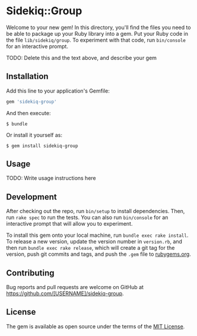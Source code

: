 # Sidekiq::Group

Welcome to your new gem! In this directory, you'll find the files you need to be able to package up your Ruby library into a gem. Put your Ruby code in the file `lib/sidekiq/group`. To experiment with that code, run `bin/console` for an interactive prompt.

TODO: Delete this and the text above, and describe your gem

## Installation

Add this line to your application's Gemfile:

```ruby
gem 'sidekiq-group'
```

And then execute:

    $ bundle

Or install it yourself as:

    $ gem install sidekiq-group

## Usage

TODO: Write usage instructions here

## Development

After checking out the repo, run `bin/setup` to install dependencies. Then, run `rake spec` to run the tests. You can also run `bin/console` for an interactive prompt that will allow you to experiment.

To install this gem onto your local machine, run `bundle exec rake install`. To release a new version, update the version number in `version.rb`, and then run `bundle exec rake release`, which will create a git tag for the version, push git commits and tags, and push the `.gem` file to [rubygems.org](https://rubygems.org).

## Contributing

Bug reports and pull requests are welcome on GitHub at https://github.com/[USERNAME]/sidekiq-group.

## License

The gem is available as open source under the terms of the [MIT License](https://opensource.org/licenses/MIT).
